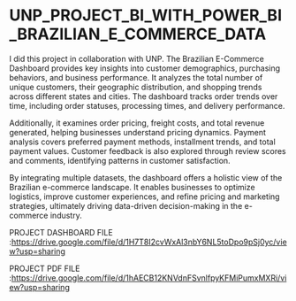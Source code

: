 # UNP_PROJECT_BI_WITH_POWER_BI_BRAZILIAN_E_COMMERCE_DATA

I did this project in collaboration with UNP. The Brazilian E-Commerce Dashboard provides key insights into customer demographics, purchasing behaviors, and business performance. It analyzes the total number of unique customers, their geographic distribution, and shopping trends across different states and cities. The dashboard tracks order trends over time, including order statuses, processing times, and delivery performance.

Additionally, it examines order pricing, freight costs, and total revenue generated, helping businesses understand pricing dynamics. Payment analysis covers preferred payment methods, installment trends, and total payment values. Customer feedback is also explored through review scores and comments, identifying patterns in customer satisfaction.

By integrating multiple datasets, the dashboard offers a holistic view of the Brazilian e-commerce landscape. It enables businesses to optimize logistics, improve customer experiences, and refine pricing and marketing strategies, ultimately driving data-driven decision-making in the e-commerce industry.

PROJECT DASHBOARD FILE :https://drive.google.com/file/d/1H7T8I2cvWxAl3nbY6NL5toDpo9pSj0yc/view?usp=sharing

PROJECT PDF FILE :https://drive.google.com/file/d/1hAECB12KNVdnFSvnlfpyKFMiPumxMXRi/view?usp=sharing
